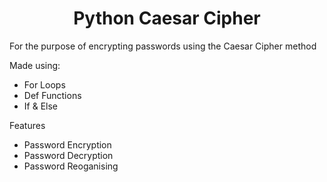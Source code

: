 <h1 align="center">Python Caesar Cipher</h1>

For the purpose of encrypting passwords using the Caesar Cipher method

Made using:
- For Loops
- Def Functions
- If & Else

Features
- Password Encryption
- Password Decryption
- Password Reoganising